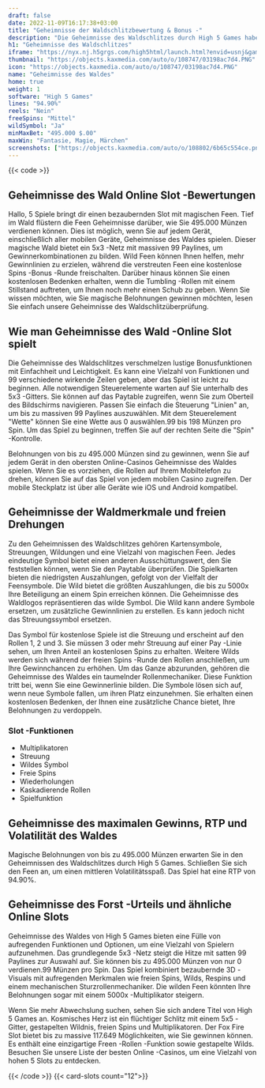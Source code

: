 ```yaml
---
draft: false
date: 2022-11-09T16:17:38+03:00
title: "Geheimnisse der Waldschlitzbewertung & Bonus -"
description: "Die Geheimnisse des Waldschlitzes durch High 5 Games haben stürzende Rollen, freie Spins, Wilds & Respins! Lesen Sie unsere Rezension, um herauszufinden, wie Sie gewinnen können! Beinhaltet Volatilität."
h1: "Geheimnisse des Waldschlitzes"
iframe: "https://nyx.nj.h5grgs.com/high5html/launch.html?envid=usnj&gameid=1023&operatorid=107&sessionid=Free%3Asrc7o11cts05k27lcnv97r9tsns&currency=USD&lang=en_us&lobbyurl=&depositurl=&mode=demo&device=mobile&ogsgameid=251148"
thumbnail: "https://objects.kaxmedia.com/auto/o/108747/03198ac7d4.PNG"
icon: "https://objects.kaxmedia.com/auto/o/108747/03198ac7d4.PNG"
name: "Geheimnisse des Waldes"
home: true
weight: 1
software: "High 5 Games"
lines: "94.90%"
reels: "Nein"
freeSpins: "Mittel"
wildSymbol: "Ja"
minMaxBet: "495.000 $.00"
maxWin: "Fantasie, Magie, Märchen"
screenshots: ["https://objects.kaxmedia.com/auto/o/108802/6b65c554ce.png"]
---
```


{{< code >}}<h2>Geheimnisse des Wald Online Slot -Bewertungen</h2><p>Hallo, 5 Spiele bringt dir einen bezaubernden Slot mit magischen Feen. Tief im Wald flüstern die Feen Geheimnisse darüber, wie Sie 495.000 Münzen verdienen können. Dies ist möglich, wenn Sie auf jedem Gerät, einschließlich aller mobilen Geräte, Geheimnisse des Waldes spielen. Dieser magische Wald bietet ein 5x3 -Netz mit massiven 99 Paylines, um Gewinnerkombinationen zu bilden. Wild Feen können Ihnen helfen, mehr Gewinnlinien zu erzielen, während die verstreuten Feen eine kostenlose Spins -Bonus -Runde freischalten. Darüber hinaus können Sie einen kostenlosen Bedenken erhalten, wenn die Tumbling -Rollen mit einem Stillstand auftreten, um Ihnen noch mehr einen Schub zu geben. Wenn Sie wissen möchten, wie Sie magische Belohnungen gewinnen möchten, lesen Sie einfach unsere Geheimnisse des Waldschlitzüberprüfung.</p><h2>Wie man Geheimnisse des Wald -Online Slot spielt</h2><p>Die Geheimnisse des Waldschlitzes verschmelzen lustige Bonusfunktionen mit Einfachheit und Leichtigkeit. Es kann eine Vielzahl von Funktionen und 99 verschiedene wirkende Zeilen geben, aber das Spiel ist leicht zu beginnen. Alle notwendigen Steuerelemente warten auf Sie unterhalb des 5x3 -Gitters. Sie können auf das Paytable zugreifen, wenn Sie zum Oberteil des Bildschirms navigieren. Passen Sie einfach die Steuerung "Linien" an, um bis zu massiven 99 Paylines auszuwählen. Mit dem Steuerelement "Wette" können Sie eine Wette aus 0 auswählen.99 bis 198 Münzen pro Spin. Um das Spiel zu beginnen, treffen Sie auf der rechten Seite die "Spin" -Kontrolle.</p><p>Belohnungen von bis zu 495.000 Münzen sind zu gewinnen, wenn Sie auf jedem Gerät in den obersten Online-Casinos Geheimnisse des Waldes spielen. Wenn Sie es vorziehen, die Rollen auf Ihrem Mobiltelefon zu drehen, können Sie auf das Spiel von jedem mobilen Casino zugreifen. Der mobile Steckplatz ist über alle Geräte wie iOS und Android kompatibel.</p><h2>Geheimnisse der Waldmerkmale und freien Drehungen</h2><p>Zu den Geheimnissen des Waldschlitzes gehören Kartensymbole, Streuungen, Wildungen und eine Vielzahl von magischen Feen. Jedes eindeutige Symbol bietet einen anderen Ausschüttungswert, den Sie feststellen können, wenn Sie den Paytable überprüfen. Die Spielkarten bieten die niedrigsten Auszahlungen, gefolgt von der Vielfalt der Feensymbole. Die Wild bietet die größten Auszahlungen, die bis zu 5000x Ihre Beteiligung an einem Spin erreichen können. Die Geheimnisse des Waldlogos repräsentieren das wilde Symbol. Die Wild kann andere Symbole ersetzen, um zusätzliche Gewinnlinien zu erstellen. Es kann jedoch nicht das Streuungssymbol ersetzen.</p><p>Das Symbol für kostenlose Spiele ist die Streuung und erscheint auf den Rollen 1, 2 und 3. Sie müssen 3 oder mehr Streuung auf einer Pay -Linie sehen, um Ihren Anteil an kostenlosen Spins zu erhalten. Weitere Wilds werden sich während der freien Spins -Runde den Rollen anschließen, um Ihre Gewinnchancen zu erhöhen. Um das Ganze abzurunden, gehören die Geheimnisse des Waldes ein taumelnder Rollenmechaniker. Diese Funktion tritt bei, wenn Sie eine Gewinnerlinie bilden. Die Symbole lösen sich auf, wenn neue Symbole fallen, um ihren Platz einzunehmen. Sie erhalten einen kostenlosen Bedenken, der Ihnen eine zusätzliche Chance bietet, Ihre Belohnungen zu verdoppeln.</p><h3>
Slot -Funktionen</h3><ul>
<li></span>
Multiplikatoren</li>
<li></span>
Streuung</li>
<li></span>
Wildes Symbol</li>
<li></span>
Freie Spins</li>
<li></span>
Wiederholungen</li>
<li></span>
Kaskadierende Rollen</li>
<li></span>
Spielfunktion</li></ul><h2>Geheimnisse des maximalen Gewinns, RTP und Volatilität des Waldes</h2><p>Magische Belohnungen von bis zu 495.000 Münzen erwarten Sie in den Geheimnissen des Waldschlitzes durch High 5 Games. Schließen Sie sich den Feen an, um einen mittleren Volatilitätsspaß. Das Spiel hat eine RTP von 94.90%.</p><h2>Geheimnisse des Forst -Urteils und ähnliche Online Slots</h2><p>Geheimnisse des Waldes von High 5 Games bieten eine Fülle von aufregenden Funktionen und Optionen, um eine Vielzahl von Spielern aufzunehmen. Das grundlegende 5x3 -Netz steigt die Hitze mit satten 99 Paylines zur Auswahl auf. Sie können bis zu 495.000 Münzen von nur 0 verdienen.99 Münzen pro Spin. Das Spiel kombiniert bezaubernde 3D -Visuals mit aufregenden Merkmalen wie freien Spins, Wilds, Respins und einem mechanischen Sturzrollenmechaniker. Die wilden Feen könnten Ihre Belohnungen sogar mit einem 5000x -Multiplikator steigern.</p><p>Wenn Sie mehr Abwechslung suchen, sehen Sie sich andere Titel von High 5 Games an. Kosmisches Herz ist ein flüchtiger Schlitz mit einem 5x5 -Gitter, gestapelten Wildnis, freien Spins und Multiplikatoren. Der Fox Fire Slot bietet bis zu massive 117.649 Möglichkeiten, wie Sie gewinnen können. Es enthält eine einzigartige Freen -Rollen -Funktion sowie gestapelte Wilds. Besuchen Sie unsere Liste der besten Online -Casinos, um eine Vielzahl von hohen 5 Slots zu entdecken.</p>{{< /code >}}
{{< card-slots count="12">}}